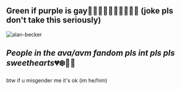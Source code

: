 ## Green if purple is gay🤑🤑🧐🧐🤑😘😫😝🤤🥱 (joke pls don't take this seriously)
![alan-becker](https://github.com/veov/veov/assets/169670315/4ede539d-0397-4bdb-a2ae-91bc28e7400c)
## *People in the ava/avm fandom pls int pls pls sweethearts*💔❄️💛💛

btw if u misgender me it's ok (im he/him)
